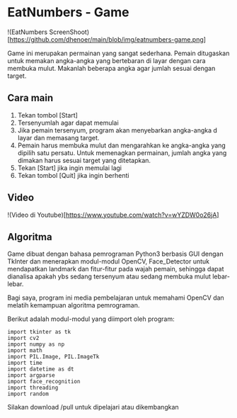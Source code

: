 # EatNumbers - Game


!(EatNumbers ScreenShoot)[https://github.com/dhenoer/main/blob/img/eatnumbers-game.png]

Game ini merupakan permainan yang sangat sederhana. Pemain ditugaskan untuk memakan angka-angka yang bertebaran di layar dengan cara membuka mulut. Makanlah beberapa angka agar jumlah sesuai dengan target.    

## Cara main

1. Tekan tombol [Start]
2. Tersenyumlah agar dapat memulai
3. Jika pemain tersenyum, program akan menyebarkan angka-angka d layar
dan memasang target.
4. Pemain harus membuka mulut dan mengarahkan ke angka-angka yang dipilih satu persatu. Untuk memenagkan permainan, jumlah angka yang dimakan harus sesuai target yang ditetapkan. 
5. Tekan [Start] jika ingin memulai lagi
6. Tekan tombol [Quit] jika ingin berhenti

## Video

!(Video di Youtube)[https://www.youtube.com/watch?v=wYZDW0o26jA]

## Algoritma

Game dibuat dengan bahasa pemrograman Python3 berbasis GUI dengan TkInter dan menerapkan modul-modul OpenCV, Face_Detector untuk mendapatkan landmark dan fitur-fitur pada wajah pemain, sehingga dapat dianalisa apakah ybs sedang tersenyum atau sedang membuka mulut lebar-lebar.

Bagi saya, program ini media pembelajaran untuk memahami OpenCV dan melatih kemampuan algoritma pemrograman.

Berikut adalah modul-modul yang diimport oleh program:
    
    import tkinter as tk
    import cv2
    import numpy as np
    import math
    import PIL.Image, PIL.ImageTk
    import time
    import datetime as dt
    import argparse
    import face_recognition
    import threading
    import random
    

Silakan download /pull untuk dipelajari atau dikembangkan
